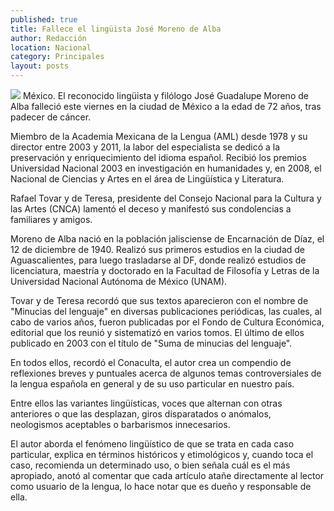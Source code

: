 ```yaml
---
published: true
title: Fallece el lingüista José Moreno de Alba
author: Redacción
location: Nacional
category: Principales
layout: posts
---
```


![](http://i.imgur.com/3dIfji0m.jpg)
México. El reconocido lingüista y filólogo José Guadalupe Moreno de Alba falleció este viernes en la ciudad de México a la edad de 72 años, tras padecer de cáncer.

Miembro de la Academia Mexicana de la Lengua (AML) desde 1978 y su director entre 2003 y 2011, la labor del especialista se dedicó a la preservación y enriquecimiento del idioma español. Recibió los premios Universidad Nacional 2003 en investigación en humanidades y, en 2008, el Nacional de Ciencias y Artes en el área de Lingüística y Literatura.

Rafael Tovar y de Teresa, presidente del Consejo Nacional para la Cultura y las Artes (CNCA) lamentó el deceso y manifestó sus condolencias a familiares y amigos.

Moreno de Alba nació en la población jalisciense de Encarnación de Díaz, el 12 de diciembre de 1940. Realizó sus primeros estudios en la ciudad de Aguascalientes, para luego trasladarse al DF, donde realizó estudios de licenciatura, maestría y doctorado en la Facultad de Filosofía y Letras de la Universidad Nacional Autónoma de México (UNAM).

Tovar y de Teresa recordó que sus textos aparecieron con el nombre de "Minucias del lenguaje" en diversas publicaciones periódicas, las cuales, al cabo de varios años, fueron publicadas por el Fondo de Cultura Económica, editorial que los reunió y sistematizó en varios tomos. El último de ellos publicado en 2003 con el título de "Suma de minucias del lenguaje".

En todos ellos, recordó el Conaculta, el autor crea un compendio de reflexiones breves y puntuales acerca de algunos temas controversiales de la lengua española en general y de su uso particular en nuestro país.

Entre ellos las variantes lingüísticas, voces que alternan con otras anteriores o que las desplazan, giros disparatados o anómalos, neologismos aceptables o barbarismos innecesarios.

El autor aborda el fenómeno lingüístico de que se trata en cada caso particular, explica en términos históricos y etimológicos y, cuando toca el caso, recomienda un determinado uso, o bien señala cuál es el más apropiado, anotó al comentar que cada artículo atañe directamente al lector como usuario de la lengua, lo hace notar que es dueño y responsable de ella.
